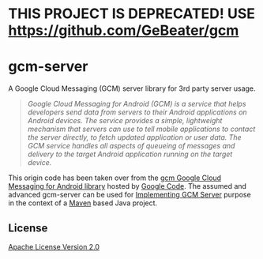# THIS PROJECT IS DEPRECATED! USE https://github.com/GeBeater/gcm

gcm-server
==========

A Google Cloud Messaging (GCM) server library for 3rd party server usage.

> *Google Cloud Messaging for Android (GCM) is a service that helps developers send data from servers to their Android
> applications on Android devices. The service provides a simple, lightweight mechanism that servers can use to tell
> mobile applications to contact the server directly, to fetch updated application or user data. The GCM service handles
> all aspects of queueing of messages and delivery to the target Android application running on the target device.*

This origin code has been taken over from the [gcm Google Cloud Messaging for Android library](https://code.google.com/p/gcm/)
hosted by [Google Code](https://code.google.com/). The assumed and advanced gcm-server can be used for
[Implementing GCM Server](https://developer.android.com/google/gcm/server.html) purpose in the context of a
[Maven](http://maven.apache.org/) based Java project.


## License

[Apache License Version 2.0](LICENSE)
